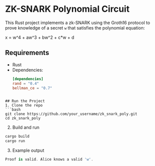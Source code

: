 # ZK-SNARK Polynomial Circuit

This Rust project implements a zk-SNARK using the Groth16 protocol to prove knowledge of a secret `w` that satisfies the polynomial equation:

x = w^4 + aw^3 + bw^2 + c*w + d


## Requirements

- Rust
- Dependencies:
  ```toml
  [dependencies]
  rand = "0.4"
  bellman_ce = "0.7"
```

## Run the Project
1. Clone the repo
```bash
git clone https://github.com/your_username/zk_snark_poly.git
cd zk_snark_poly
```
2. Build and run
```bash
cargo build
cargo run
```
3. Example output
```csharp
Proof is valid. Alice knows a valid 'w'.
```


